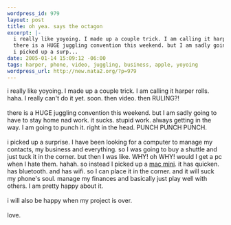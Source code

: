 ```yaml
--- 
wordpress_id: 979
layout: post
title: oh yea. says the octagon
excerpt: |-
  i really like yoyoing. I made up a couple trick. I am calling it harper rolls. haha. I really can't do it yet. soon. then video. then RULING?!
  there is a HUGE juggling convention this weekend. but I am sadly going to have to stay home nad work. it sucks. stupid work. always getting in the way. I am going to punch it. right in the head. PUNCH PUNCH PUNCH. 
  i picked up a surp...
date: 2005-01-14 15:09:12 -06:00
tags: harper, phone, video, juggling, business, apple, yoyoing
wordpress_url: http://new.nata2.org/?p=979
---
```

i really like yoyoing. I made up a couple trick. I am calling it harper rolls. haha. I really can't do it yet. soon. then video. then RULING?!
<br/><br/>there is a HUGE juggling convention this weekend. but I am sadly going to have to stay home nad work. it sucks. stupid work. always getting in the way. I am going to punch it. right in the head. PUNCH PUNCH PUNCH. 
<br/><br/>i picked up a surprise. I have been looking for a computer to manage my contacts, my business and everything. so I was going to buy a shuttle and just tuck it in the corner. but then I was like. WHY! oh WHY! would I get a pc when I hate them. hahah. so instead I picked up a <A href="http://www.apple.com/macmini/">mac mini</a>. it has quicken. has bluetooth. and has wifi. so I can place it in the corner. and it will suck my phone's soul. manage my finances and basically just play well with others. I am pretty happy about it. <br/><br/>i will also be happy when my project is over. 
<br/><br/>love.
